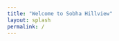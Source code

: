 ```yaml
---
title: "Welcome to Sobha Hillview"
layout: splash
permalink: /
---
```


<!-- Add content or leave it minimal -->
